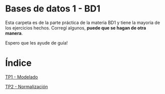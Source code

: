 # Bases de datos 1 - BD1

Esta carpeta es de la parte práctica de la materia BD1 y tiene la mayoria de los ejercicios hechos. Corregí algunos, **puede que se hagan de otra manera**.

Espero que les ayude de guía!

# Índice

[TP1 - Modelado](TP1-MODELADO.md)

[TP2 - Normalización](TP2-NORMALIZACIÓN.md)


 
